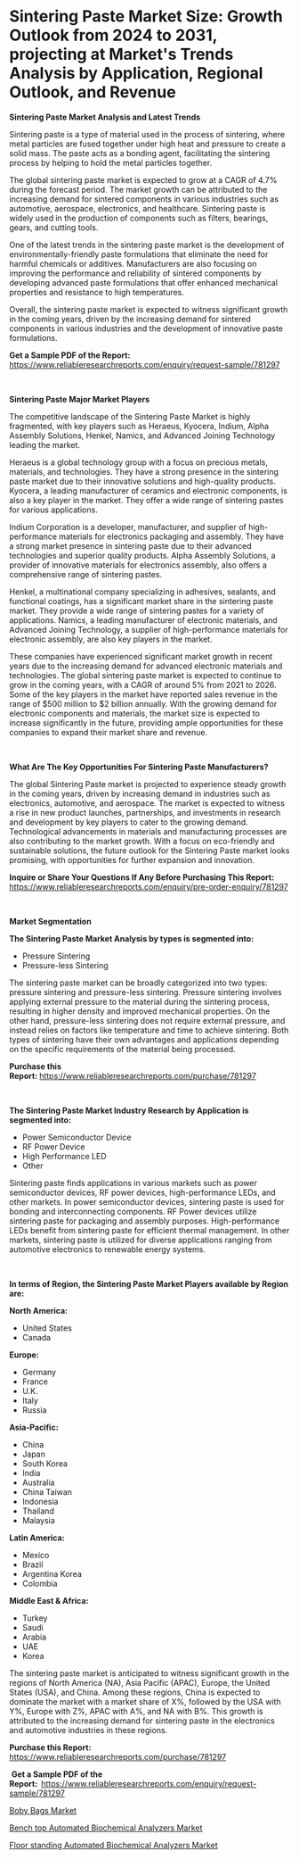 <p><h1>Sintering Paste Market Size: Growth Outlook from 2024 to 2031, projecting at Market's Trends Analysis by Application, Regional Outlook, and Revenue</h1></p><p><strong>Sintering Paste Market Analysis and Latest Trends</strong></p>
<p><p>Sintering paste is a type of material used in the process of sintering, where metal particles are fused together under high heat and pressure to create a solid mass. The paste acts as a bonding agent, facilitating the sintering process by helping to hold the metal particles together.</p><p>The global sintering paste market is expected to grow at a CAGR of 4.7% during the forecast period. The market growth can be attributed to the increasing demand for sintered components in various industries such as automotive, aerospace, electronics, and healthcare. Sintering paste is widely used in the production of components such as filters, bearings, gears, and cutting tools.</p><p>One of the latest trends in the sintering paste market is the development of environmentally-friendly paste formulations that eliminate the need for harmful chemicals or additives. Manufacturers are also focusing on improving the performance and reliability of sintered components by developing advanced paste formulations that offer enhanced mechanical properties and resistance to high temperatures.</p><p>Overall, the sintering paste market is expected to witness significant growth in the coming years, driven by the increasing demand for sintered components in various industries and the development of innovative paste formulations.</p></p>
<p><strong>Get a Sample PDF of the Report:&nbsp;</strong> <a href="https://www.reliableresearchreports.com/enquiry/request-sample/781297">https://www.reliableresearchreports.com/enquiry/request-sample/781297</a></p>
<p>&nbsp;</p>
<p><strong>Sintering Paste Major Market Players</strong></p>
<p><p>The competitive landscape of the Sintering Paste Market is highly fragmented, with key players such as Heraeus, Kyocera, Indium, Alpha Assembly Solutions, Henkel, Namics, and Advanced Joining Technology leading the market. </p><p>Heraeus is a global technology group with a focus on precious metals, materials, and technologies. They have a strong presence in the sintering paste market due to their innovative solutions and high-quality products. Kyocera, a leading manufacturer of ceramics and electronic components, is also a key player in the market. They offer a wide range of sintering pastes for various applications.</p><p>Indium Corporation is a developer, manufacturer, and supplier of high-performance materials for electronics packaging and assembly. They have a strong market presence in sintering paste due to their advanced technologies and superior quality products. Alpha Assembly Solutions, a provider of innovative materials for electronics assembly, also offers a comprehensive range of sintering pastes.</p><p>Henkel, a multinational company specializing in adhesives, sealants, and functional coatings, has a significant market share in the sintering paste market. They provide a wide range of sintering pastes for a variety of applications. Namics, a leading manufacturer of electronic materials, and Advanced Joining Technology, a supplier of high-performance materials for electronic assembly, are also key players in the market.</p><p>These companies have experienced significant market growth in recent years due to the increasing demand for advanced electronic materials and technologies. The global sintering paste market is expected to continue to grow in the coming years, with a CAGR of around 5% from 2021 to 2026. Some of the key players in the market have reported sales revenue in the range of $500 million to $2 billion annually. With the growing demand for electronic components and materials, the market size is expected to increase significantly in the future, providing ample opportunities for these companies to expand their market share and revenue.</p></p>
<p>&nbsp;</p>
<p><strong>What Are The Key Opportunities For Sintering Paste Manufacturers?</strong></p>
<p><p>The global Sintering Paste market is projected to experience steady growth in the coming years, driven by increasing demand in industries such as electronics, automotive, and aerospace. The market is expected to witness a rise in new product launches, partnerships, and investments in research and development by key players to cater to the growing demand. Technological advancements in materials and manufacturing processes are also contributing to the market growth. With a focus on eco-friendly and sustainable solutions, the future outlook for the Sintering Paste market looks promising, with opportunities for further expansion and innovation.</p></p>
<p><strong>Inquire or Share Your Questions If Any Before Purchasing This Report:</strong> <a href="https://www.reliableresearchreports.com/enquiry/pre-order-enquiry/781297">https://www.reliableresearchreports.com/enquiry/pre-order-enquiry/781297</a></p>
<p>&nbsp;</p>
<p><strong>Market Segmentation</strong></p>
<p><strong>The Sintering Paste Market Analysis by types is segmented into:</strong></p>
<p><ul><li>Pressure Sintering</li><li>Pressure-less Sintering</li></ul></p>
<p><p>The sintering paste market can be broadly categorized into two types: pressure sintering and pressure-less sintering. Pressure sintering involves applying external pressure to the material during the sintering process, resulting in higher density and improved mechanical properties. On the other hand, pressure-less sintering does not require external pressure, and instead relies on factors like temperature and time to achieve sintering. Both types of sintering have their own advantages and applications depending on the specific requirements of the material being processed.</p></p>
<p><strong>Purchase this Report:&nbsp;</strong><a href="https://www.reliableresearchreports.com/purchase/781297">https://www.reliableresearchreports.com/purchase/781297</a></p>
<p>&nbsp;</p>
<p><strong>The Sintering Paste Market Industry Research by Application is segmented into:</strong></p>
<p><ul><li>Power Semiconductor Device</li><li>RF Power Device</li><li>High Performance LED</li><li>Other</li></ul></p>
<p><p>Sintering paste finds applications in various markets such as power semiconductor devices, RF power devices, high-performance LEDs, and other markets. In power semiconductor devices, sintering paste is used for bonding and interconnecting components. RF Power devices utilize sintering paste for packaging and assembly purposes. High-performance LEDs benefit from sintering paste for efficient thermal management. In other markets, sintering paste is utilized for diverse applications ranging from automotive electronics to renewable energy systems.</p></p>
<p>&nbsp;</p>
<p><strong>In terms of Region, the Sintering Paste Market Players available by Region are:</strong></p>
<p>
    <p> <strong> North America: </strong>
        <ul>
            <li>United States</li>
            <li>Canada</li>
        </ul>
        </p> 
    <p> <strong> Europe: </strong>
        <ul>
            <li>Germany</li>
            <li>France</li>
            <li>U.K.</li>
            <li>Italy</li>
            <li>Russia</li>
        </ul>
        </p> 
    <p> <strong> Asia-Pacific: </strong>
        <ul>
            <li>China</li>
            <li>Japan</li>
            <li>South Korea</li>
            <li>India</li>
            <li>Australia</li>
            <li>China Taiwan</li>
            <li>Indonesia</li>
            <li>Thailand</li>
            <li>Malaysia</li>
        </ul>
        </p> 
    <p> <strong> Latin America: </strong>
        <ul>
            <li>Mexico</li>
            <li>Brazil</li>
            <li>Argentina Korea</li>
            <li>Colombia</li>
        </ul>
        </p> 
    <p> <strong> Middle East & Africa: </strong>
        <ul>
            <li>Turkey</li>
            <li>Saudi</li>
            <li>Arabia</li>
            <li>UAE</li>
            <li>Korea</li>
        </ul>
    </p>
    </p>
<p><p>The sintering paste market is anticipated to witness significant growth in the regions of North America (NA), Asia Pacific (APAC), Europe, the United States (USA), and China. Among these regions, China is expected to dominate the market with a market share of X%, followed by the USA with Y%, Europe with Z%, APAC with A%, and NA with B%. This growth is attributed to the increasing demand for sintering paste in the electronics and automotive industries in these regions.</p></p>
<p><strong>Purchase this Report: </strong><a href="https://www.reliableresearchreports.com/purchase/781297">https://www.reliableresearchreports.com/purchase/781297</a></p>
<p>&nbsp;<strong>Get a Sample PDF of the Report:&nbsp;&nbsp;</strong><a href="https://www.reliableresearchreports.com/enquiry/request-sample/781297">https://www.reliableresearchreports.com/enquiry/request-sample/781297</a></p>
<p><strong></strong></p>
<p><p><a href="https://view.publitas.com/reportprime-1/boby-bags-market-research-report-forecasted-for-period-from-2023-2030-by-market-type-market-application-and-region/">Boby Bags Market</a></p><p><a href="https://view.publitas.com/reportprime-1/bench-top-automated-biochemical-analyzers-market-insights-market-players-and-forecast-till-2030/">Bench top Automated Biochemical Analyzers Market</a></p><p><a href="https://view.publitas.com/reportprime-1/floor-standing-automated-biochemical-analyzers-market-size-reflecting-a-forecast-till-2030-market-by-type-by-application-and-by-geography/">Floor standing Automated Biochemical Analyzers Market</a></p></p>